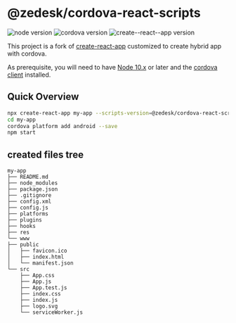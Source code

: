 # @zedesk/cordova-react-scripts

![node version](https://img.shields.io/badge/node-v10.x-brightgreen.svg) ![cordova version](https://img.shields.io/badge/cordova-v8.1.2-brightgreen.svg) ![create--react--app version](https://img.shields.io/badge/create--react--app-v2.1.5-brightgreen.svg)

This project is a fork of [create-react-app](https://github.com/facebook/create-react-app) customized to create hybrid app with cordova.

As prerequisite, you will need to have [Node 10.x](https://nodejs.org/en/) or later and the [cordova client](https://cordova.apache.org/#getstarted) installed.

## Quick Overview

```sh
npx create-react-app my-app --scripts-version=@zedesk/cordova-react-scripts
cd my-app
cordova platform add android --save
npm start
```

## created files tree

```
my-app
├── README.md
├── node_modules
├── package.json
├── .gitignore
├── config.xml
├── config.js
├── platforms
├── plugins
├── hooks
├── res
└── www
├── public
│   ├── favicon.ico
│   ├── index.html
│   └── manifest.json
└── src
    ├── App.css
    ├── App.js
    ├── App.test.js
    ├── index.css
    ├── index.js
    ├── logo.svg
    └── serviceWorker.js
```

